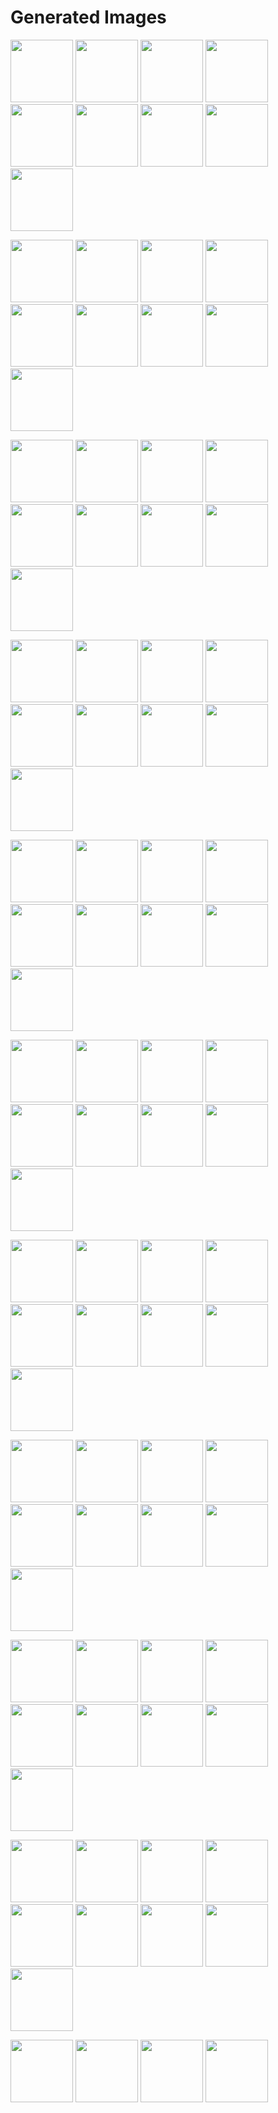 # Generated Images



<img src="2025_09_23_01.webp" width="100"/> <img src="2025_09_23_02.webp" width="100"/> <img src="2025_09_23_03.webp" width="100"/> <img src="2025_09_23_04.webp" width="100"/> <img src="2025_09_23_05.webp" width="100"/> <img src="2025_09_23_06.webp" width="100"/> <img src="2025_09_23_07.webp" width="100"/> <img src="2025_09_23_08.webp" width="100"/> <img src="2025_09_23_09.webp" width="100"/>

<img src="2025_09_23_10.webp" width="100"/> <img src="2025_09_23_11.webp" width="100"/> <img src="2025_09_23_12.webp" width="100"/> <img src="2025_09_23_13.webp" width="100"/> <img src="2025_09_23_14.webp" width="100"/> <img src="2025_09_23_15.webp" width="100"/> <img src="2025_09_23_16.webp" width="100"/> <img src="2025_09_23_17.webp" width="100"/> <img src="2025_09_23_18.webp" width="100"/>

<img src="2025_09_23_19.webp" width="100"/> <img src="2025_09_23_20.webp" width="100"/> <img src="2025_09_23_21.webp" width="100"/> <img src="2025_09_23_22.webp" width="100"/> <img src="2025_09_23_23.webp" width="100"/> <img src="2025_09_23_24.webp" width="100"/> <img src="2025_09_23_25.webp" width="100"/> <img src="2025_09_23_26.webp" width="100"/> <img src="2025_09_23_27.webp" width="100"/>

<img src="2025_09_23_28.webp" width="100"/> <img src="2025_09_23_29.webp" width="100"/> <img src="2025_09_23_30.webp" width="100"/> <img src="2025_09_23_31.webp" width="100"/> <img src="2025_09_23_32.webp" width="100"/> <img src="2025_09_23_33.webp" width="100"/> <img src="2025_09_23_34.webp" width="100"/> <img src="2025_09_23_35.webp" width="100"/> <img src="2025_09_23_36.webp" width="100"/>

<img src="2025_09_23_37.webp" width="100"/> <img src="2025_09_23_38.webp" width="100"/> <img src="2025_09_23_39.webp" width="100"/> <img src="2025_09_23_40.webp" width="100"/> <img src="2025_09_23_41.webp" width="100"/> <img src="2025_09_23_42.webp" width="100"/> <img src="2025_09_23_43.webp" width="100"/> <img src="2025_09_23_44.webp" width="100"/> <img src="2025_09_23_45.webp" width="100"/>

<img src="2025_09_23_46.webp" width="100"/> <img src="2025_09_23_47.webp" width="100"/> <img src="2025_09_23_48.webp" width="100"/> <img src="2025_09_23_49.webp" width="100"/> <img src="2025_09_23_50.webp" width="100"/> <img src="2025_09_23_51.webp" width="100"/> <img src="2025_09_23_52.webp" width="100"/> <img src="2025_09_23_53.webp" width="100"/> <img src="2025_09_23_54.webp" width="100"/>

<img src="2025_09_23_55.webp" width="100"/> <img src="2025_09_23_56.webp" width="100"/> <img src="2025_09_23_57.webp" width="100"/> <img src="2025_09_23_58.webp" width="100"/> <img src="2025_09_23_59.webp" width="100"/> <img src="2025_09_23_60.webp" width="100"/> <img src="2025_09_23_61.webp" width="100"/> <img src="2025_09_23_62.webp" width="100"/> <img src="2025_09_23_63.webp" width="100"/>

<img src="2025_09_23_64.webp" width="100"/> <img src="2025_09_23_65.webp" width="100"/> <img src="2025_09_23_66.webp" width="100"/> <img src="2025_09_23_67.webp" width="100"/> <img src="2025_09_23_68.webp" width="100"/> <img src="2025_09_23_69.webp" width="100"/> <img src="2025_09_23_70.webp" width="100"/> <img src="2025_09_23_71.webp" width="100"/> <img src="2025_09_23_72.webp" width="100"/>

<img src="2025_09_23_73.webp" width="100"/> <img src="2025_09_23_74.webp" width="100"/> <img src="2025_09_23_75.webp" width="100"/> <img src="2025_09_23_76.webp" width="100"/> <img src="2025_09_23_77.webp" width="100"/> <img src="2025_09_23_78.webp" width="100"/> <img src="2025_09_23_79.webp" width="100"/> <img src="2025_09_23_80.webp" width="100"/> <img src="2025_09_23_81.webp" width="100"/>

<img src="2025_09_23_82.webp" width="100"/> <img src="2025_09_23_83.webp" width="100"/> <img src="2025_09_23_84.webp" width="100"/> <img src="2025_09_23_85.webp" width="100"/> <img src="2025_09_23_86.webp" width="100"/> <img src="2025_09_23_87.webp" width="100"/> <img src="2025_09_23_88.webp" width="100"/> <img src="2025_09_23_89.webp" width="100"/> <img src="2025_09_23_90.webp" width="100"/>

<img src="2025_09_23_91.webp" width="100"/> <img src="2025_09_23_92.webp" width="100"/> <img src="2025_09_23_93.webp" width="100"/> <img src="2025_09_23_94.webp" width="100"/>